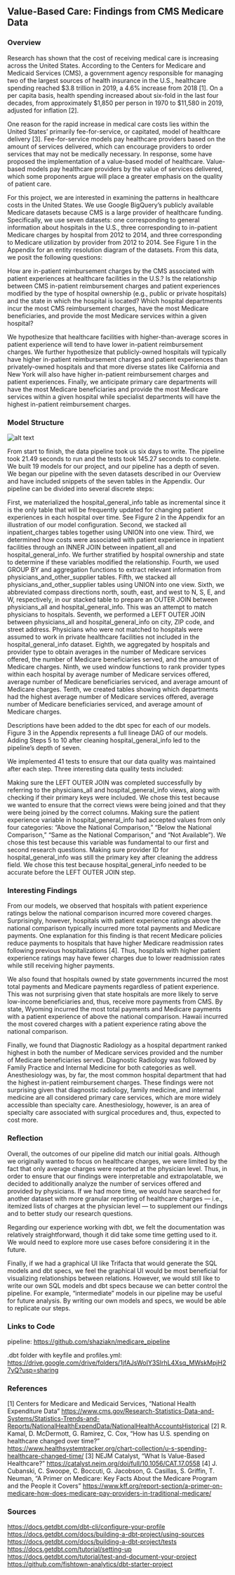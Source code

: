 ## Value-Based Care: Findings from CMS Medicare Data

### Overview

Research has shown that the cost of receiving medical care is increasing across the United States. According to the Centers for Medicare and Medicaid Services (CMS), a government agency responsible for managing two of the largest sources of health insurance in the U.S., healthcare spending reached $3.8 trillion in 2019, a 4.6% increase from 2018 [1]. On a per capita basis, health spending increased about six-fold in the last four decades, from approximately $1,850 per person in 1970 to $11,580 in 2019, adjusted for inflation [2].

One reason for the rapid increase in medical care costs lies within the United States’ primarily fee-for-service, or capitated, model of healthcare delivery [3]. Fee-for-service models pay healthcare providers based on the amount of services delivered, which can encourage providers to order services that may not be medically necessary. In response, some have proposed the implementation of a value-based model of healthcare. Value-based models pay healthcare providers by the value of services delivered, which some proponents argue will place a greater emphasis on the quality of patient care.

For this project, we are interested in examining the patterns in healthcare costs in the United States. We use Google BigQuery’s publicly available Medicare datasets because CMS is a large provider of healthcare funding. Specifically, we use seven datasets: one corresponding to general information about hospitals in the U.S., three corresponding to in-patient Medicare charges by hospital from 2012 to 2014, and three corresponding to Medicare utilization by provider from 2012 to 2014. See Figure 1 in the Appendix for an entity resolution diagram of the datasets. From this data, we posit the following questions:

How are in-patient reimbursement charges by the CMS associated with patient experiences at healthcare facilities in the U.S.?
Is the relationship between CMS in-patient reimbursement charges and patient experiences modified by the type of hospital ownership (e.g., public or private hospitals) and the state in which the hospital is located?
Which hospital departments incur the most CMS reimbursement charges, have the most Medicare beneficiaries, and provide the most Medicare services within a given hospital?

We hypothesize that healthcare facilities with higher-than-average scores in patient experience will tend to have lower in-patient reimbursement charges. We further hypothesize that publicly-owned hospitals will typically have higher in-patient reimbursement charges and patient experiences than privately-owned hospitals and that more diverse states like California and New York will also have higher in-patient reimbursement charges and patient experiences. Finally, we anticipate primary care departments will have the most Medicare beneficiaries and provide the most Medicare services within a given hospital while specialist departments will have the highest in-patient reimbursement charges.

### Model Structure

![alt text](https://github.com/shaziakn/medicare_pipeline/blob/add-practice-model/lineage_graph.png?raw=true)

From start to finish, the data pipeline took us six days to write. The pipeline took 21.49 seconds to run and the tests took 145.27 seconds to complete.
We built 19 models for our project, and our pipeline has a depth of seven. We began our pipeline with the seven datasets described in our Overview and have included snippets of the seven tables in the Appendix. Our pipeline can be divided into several discrete steps:

First, we materialized the hospital_general_info table as incremental since it is the only table that will be frequently updated for changing patient experiences in each hospital over time. See Figure 2 in the Appendix for an illustration of our model configuration.
Second, we stacked all inpatient_charges tables together using UNION into one view.
Third, we determined how costs were associated with patient experience in inpatient facilities through an INNER JOIN between inpatient_all and hospital_general_info.
We further stratified by hospital ownership and state to determine if these variables modified the relationship.
Fourth, we used GROUP BY and aggregation functions to extract relevant information from physicians_and_other_supplier tables.
Fifth, we stacked all physicians_and_other_supplier tables using UNION into one view.
Sixth, we abbreviated compass directions north, south, east, and west to N, S, E, and W, respectively, in our stacked table to prepare an OUTER JOIN between physicians_all and hospital_general_info. This was an attempt to match physicians to hospitals.
Seventh, we performed a LEFT OUTER JOIN between physicians_all and hospital_general_info on city, ZIP code, and street address. Physicians who were not matched to hospitals were assumed to work in private healthcare facilities not included in the hospital_general_info dataset.
Eighth, we aggregated by hospitals and provider type to obtain averages in the number of Medicare services offered, the number of Medicare beneficiaries served, and the amount of Medicare charges.
Ninth, we used window functions to rank provider types within each hospital by average number of Medicare services offered, average number of Medicare beneficiaries serviced, and average amount of Medicare charges.
Tenth, we created tables showing which departments had the highest average number of Medicare services offered, average number of Medicare beneficiaries serviced, and average amount of Medicare charges.

Descriptions have been added to the dbt spec for each of our models. Figure 3 in the Appendix represents a full lineage DAG of our models. Adding Steps 5 to 10 after cleaning hospital_general_info led to the pipeline’s depth of seven.

We implemented 41 tests to ensure that our data quality was maintained after each step. Three interesting data quality tests included:

Making sure the LEFT OUTER JOIN was completed successfully by referring to the physicians_all and hospital_general_info views, along with checking if their primary keys were included. We chose this test because we wanted to ensure that the correct views were being joined and that they were being joined by the correct columns.
Making sure the patient experience variable in hospital_general_info had accepted values from only four categories: “Above the National Comparison,” “Below the National Comparison,” “Same as the National Comparison,” and “Not Available”). We chose this test because this variable was fundamental to our first and second research questions.
Making sure provider ID for hospital_general_info was still the primary key after cleaning the address field. We chose this test because hospital_general_info needed to be accurate before the LEFT OUTER JOIN step.

### Interesting Findings

From our models, we observed that hospitals with patient experience ratings below the national comparison incurred more covered charges. Surprisingly, however, hospitals with patient experience ratings above the national comparison typically incurred more total payments and Medicare payments. One explanation for this finding is that recent Medicare policies reduce payments to hospitals that have higher Medicare readmission rates following previous hospitalizations [4]. Thus, hospitals with higher patient experience ratings may have fewer charges due to lower readmission rates while still receiving higher payments.

We also found that hospitals owned by state governments incurred the most total payments and Medicare payments regardless of patient experience. This was not surprising given that state hospitals are more likely to serve low-income beneficiaries and, thus, receive more payments from CMS. By state, Wyoming incurred the most total payments and Medicare payments with a patient experience of above the national comparison. Hawaii incurred the most covered charges with a patient experience rating above the national comparison.

Finally, we found that Diagnostic Radiology as a hospital department ranked highest in both the number of Medicare services provided and the number of Medicare beneficiaries served. Diagnostic Radiology was followed by Family Practice and Internal Medicine for both categories as well. Anesthesiology was, by far, the most common hospital department that had the highest in-patient reimbursement charges. These findings were not surprising given that diagnostic radiology, family medicine, and internal medicine are all considered primary care services, which are more widely accessible than specialty care. Anesthesiology, however, is an area of specialty care associated with surgical procedures and, thus, expected to cost more.

### Reflection

Overall, the outcomes of our pipeline did match our initial goals. Although we originally wanted to focus on healthcare charges, we were limited by the fact that only average charges were reported at the physician level. Thus, in order to ensure that our findings were interpretable and extrapolatable, we decided to additionally analyze the number of services offered and provided by physicians. If we had more time, we would have searched for another dataset with more granular reporting of healthcare charges — i.e., itemized lists of charges at the physician level — to supplement our findings and to better study our research questions.

Regarding our experience working with dbt, we felt the documentation was relatively straightforward, though it did take some time getting used to it. We would need to explore more use cases before considering it in the future.

Finally, if we had a graphical UI like Trifacta that would generate the SQL models and dbt specs, we feel the graphical UI would be most beneficial for visualizing relationships between relations. However, we would still like to write our own SQL models and dbt specs because we can better control the pipeline. For example, “intermediate” models in our pipeline may be useful for future analysis. By writing our own models and specs, we would be able to replicate our steps.

### Links to Code

pipeline:
https://github.com/shaziakn/medicare_pipeline

.dbt folder with keyfile and profiles.yml:
https://drive.google.com/drive/folders/1jfAJsWoIY3SlrhL4Xsq_MWskMpjH27yQ?usp=sharing 

### References

[1] Centers for Medicare and Medicaid Services, “National Health Expenditure Data” https://www.cms.gov/Research-Statistics-Data-and-Systems/Statistics-Trends-and-Reports/NationalHealthExpendData/NationalHealthAccountsHistorical
[2] R. Kamal, D. McDermott, G. Ramirez, C. Cox, “How has U.S. spending on healthcare changed over time?” https://www.healthsystemtracker.org/chart-collection/u-s-spending-healthcare-changed-time/
[3] NEJM Catalyst, “What Is Value-Based Healthcare?” https://catalyst.nejm.org/doi/full/10.1056/CAT.17.0558
[4] J. Cubanski, C. Swoope, C. Boccuti, G. Jacobson, G. Casillas, S. Griffin, T. Neuman, “A Primer on Medicare: Key Facts About the Medicare Program and the People it Covers” https://www.kff.org/report-section/a-primer-on-medicare-how-does-medicare-pay-providers-in-traditional-medicare/

### Sources

https://docs.getdbt.com/dbt-cli/configure-your-profile
https://docs.getdbt.com/docs/building-a-dbt-project/using-sources
https://docs.getdbt.com/docs/building-a-dbt-project/tests
https://docs.getdbt.com/tutorial/setting-up
https://docs.getdbt.com/tutorial/test-and-document-your-project
https://github.com/fishtown-analytics/dbt-starter-project

